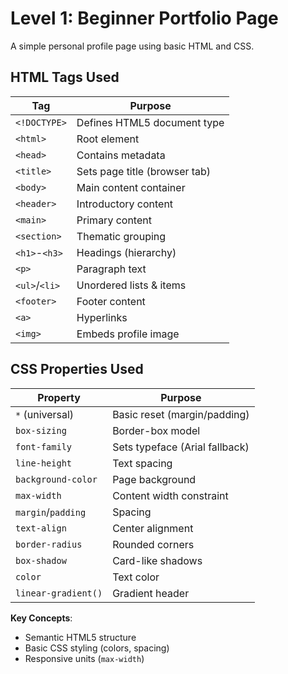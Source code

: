 # Level 1: Beginner Portfolio Page

A simple personal profile page using basic HTML and CSS.

## **HTML Tags Used**
| Tag          | Purpose                          |
|--------------|----------------------------------|
| `<!DOCTYPE>` | Defines HTML5 document type      |
| `<html>`     | Root element                     |
| `<head>`     | Contains metadata                |
| `<title>`    | Sets page title (browser tab)    |
| `<body>`     | Main content container           |
| `<header>`   | Introductory content             |
| `<main>`     | Primary content                  |
| `<section>`  | Thematic grouping                |
| `<h1>`-`<h3>`| Headings (hierarchy)             |
| `<p>`        | Paragraph text                   |
| `<ul>`/`<li>`| Unordered lists & items          |
| `<footer>`   | Footer content                   |
| `<a>`        | Hyperlinks                       |
| `<img>`      | Embeds profile image             |

## **CSS Properties Used**
| Property              | Purpose                                  |
|-----------------------|------------------------------------------|
| `*` (universal)       | Basic reset (margin/padding)             |
| `box-sizing`          | Border-box model                         |
| `font-family`         | Sets typeface (Arial fallback)           |
| `line-height`         | Text spacing                             |
| `background-color`    | Page background                          |
| `max-width`           | Content width constraint                 |
| `margin`/`padding`    | Spacing                                  |
| `text-align`          | Center alignment                         |
| `border-radius`       | Rounded corners                          |
| `box-shadow`          | Card-like shadows                        |
| `color`               | Text color                               |
| `linear-gradient()`   | Gradient header                          |

**Key Concepts**:  
- Semantic HTML5 structure  
- Basic CSS styling (colors, spacing)  
- Responsive units (`max-width`)  